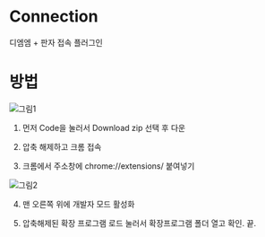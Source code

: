 # Connection
디엠엠 + 판자 접속 플러그인

# 방법
![그림1](https://github.com/user-attachments/assets/c54db97c-bd82-41f4-8271-345467331e2f)

1. 먼저 Code을 눌러서 Download zip 선택 후 다운

2. 압축 해제하고 크롬 접속

3. 크롬에서 주소창에 chrome://extensions/ 붙여넣기

![그림2](https://github.com/user-attachments/assets/443fd08c-4091-4fbd-ade2-8e028f7441a5)

4. 맨 오른쪽 위에 개발자 모드 활성화

5. 압축해제된 확장 프로그램 로드 눌러서 확장프로그램 폴더 열고 확인. 끝.
